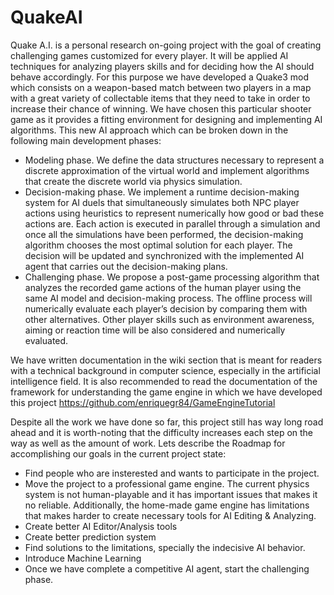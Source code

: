 # QuakeAI

Quake A.I. is a personal research on-going project with the goal of creating challenging games customized for every player. It will be applied AI techniques for analyzing players skills and for deciding how the AI should behave accordingly. For this purpose we have developed a Quake3 mod which consists on a weapon-based match between two players in a map with a great variety of collectable items that they need to take in order to increase their chance of winning. We have chosen this particular shooter game as it provides a fitting environment for designing and implementing AI algorithms. This new AI approach which can be broken down in the following main development phases: 

- Modeling phase. We define the data structures necessary to represent a discrete approximation of the virtual world and implement algorithms that create the discrete world via physics simulation.
- Decision-making phase. We implement a runtime decision-making system for AI duels that simultaneously simulates both NPC player actions using heuristics to represent numerically how good or bad these actions are. Each action is executed in parallel through a simulation and once all the simulations have been performed, the decision-making algorithm chooses the most optimal solution for each player. The decision will be updated and synchronized with the implemented AI agent that carries out the decision-making plans.
- Challenging phase. We propose a post-game processing algorithm that analyzes the recorded game actions of the human player using the same AI model and decision-making process. The offline process will numerically evaluate each player’s decision by comparing them with other alternatives. Other player skills such as environment awareness, aiming or reaction time will be also considered and numerically evaluated.

We have written documentation in the wiki section that is meant for readers with a technical background in computer science, especially in the artificial intelligence field. It is also recommended to read the documentation of the framework for understanding the game engine in which we have developed this project https://github.com/enriquegr84/GameEngineTutorial


Despite all the work we have done so far, this project still has way long road ahead and it is worth-noting that the difficulty increases each step on the way as well as the amount of work. Lets describe the Roadmap for accomplishing our goals in the current project state:
- Find people who are insterested and wants to participate in the project.
- Move the project to a professional game engine. The current physics system is not human-playable and it has important issues that makes it no reliable. Additionally, the home-made game engine has limitations that makes harder to create necessary tools for AI Editing & Analyzing.
- Create better AI Editor/Analysis tools
- Create better prediction system
- Find solutions to the limitations, specially the indecisive AI behavior.
- Introduce Machine Learning
- Once we have complete a competitive AI agent, start the challenging phase.
